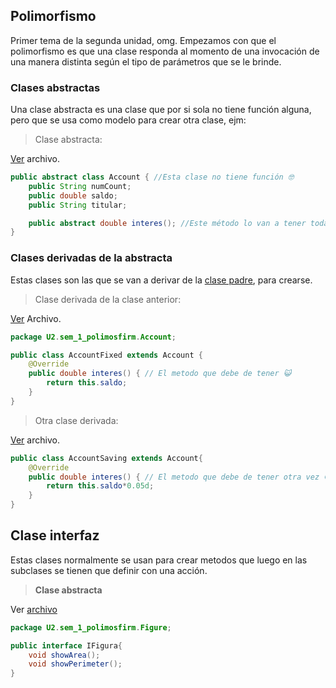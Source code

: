 ## Polimorfismo
Primer tema de la segunda unidad, omg.
Empezamos con que el polimorfismo es que una clase responda al momento de una invocación de una manera distinta según el tipo de parámetros que se le brinde.

### Clases abstractas
Una clase abstracta es una clase que por si sola no tiene función alguna, pero que se usa como modelo para crear otra clase, ejm:

> Clase abstracta:

[Ver](../../src/U2/sem_1_polimosfirm/Account/Account.java) archivo.
```java
public abstract class Account { //Esta clase no tiene función 🤓
    public String numCount;
    public double saldo;
    public String titular;

    public abstract double interes(); //Este método lo van a tener todas las clases que se deriven de esta.
}

```

### Clases derivadas de la abstracta
Estas clases son las que se van a derivar de la [clase padre](#clases-abstractas), para crearse.

> Clase derivada de la clase anterior:

[Ver](../../src/U2/sem_1_polimosfirm/Account/AccountFixed.java) Archivo.
```java
package U2.sem_1_polimosfirm.Account;

public class AccountFixed extends Account {
    @Override
    public double interes() { // El metodo que debe de tener 😺
        return this.saldo;
    }
}
```

> Otra clase derivada:

[Ver](../../src/U2/sem_1_polimosfirm/Account/AccountSaving.java) archivo.
```java
public class AccountSaving extends Account{
    @Override
    public double interes() { // El metodo que debe de tener otra vez 😺
        return this.saldo*0.05d;
    }
}
```

## Clase interfaz
Estas clases normalmente se usan para crear metodos que luego en las subclases se tienen que definir con una acción.

>**Clase abstracta**

Ver [archivo](../../src/U2/sem_1_polimosfirm/Figure/IFigura.java)

```java
package U2.sem_1_polimosfirm.Figure;

public interface IFigura{
    void showArea();
    void showPerimeter();
}
```